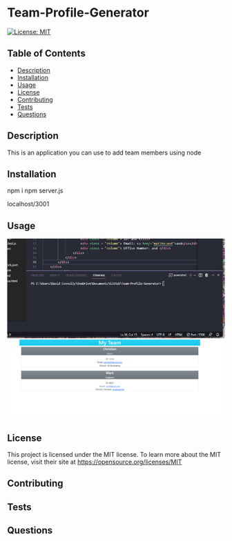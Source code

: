 # Team-Profile-Generator
 

[![License: MIT](https://img.shields.io/badge/License-MIT-yellow.svg)](https://opensource.org/licenses/MIT) 


  ## Table of Contents
  - [Description](#description)
  - [Installation](#installation)
  - [Usage](#usage)
  - [License](#license)
  - [Contributing](#contributing)
  - [Tests](#tests)
  - [Questions](#questions)
  
  ## Description 
This is an application you can use to add team members using node
  ## Installation
npm i
npm server.js

localhost/3001

  ## Usage
![hippo](https://github.com/cnl-95/Team-Profile-Generator/blob/main/recording/Animation.gif?raw=true)
![Screen Shot](https://raw.githubusercontent.com/cnl-95/Team-Profile-Generator/main/recording/Screenshot%202022-07-18%20024937.png)

  ## License
  This project is licensed under the MIT license.
  To learn more about the MIT license, visit their site at https://opensource.org/licenses/MIT

  ## Contributing


  ## Tests


  ## Questions